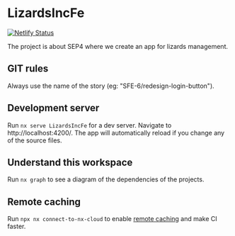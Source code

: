 # LizardsIncFe

[![Netlify Status](https://api.netlify.com/api/v1/badges/b3e490de-974d-43bb-b26a-fb08b225c05e/deploy-status)](https://app.netlify.com/sites/effervescent-kelpie-f6a229/deploys)

The project is about SEP4 where we create an app for lizards management.

## GIT rules 

Always use the name of the story (eg: "SFE-6/redesign-login-button").

## Development server

Run `nx serve LizardsIncFe` for a dev server. Navigate to http://localhost:4200/. The app will automatically reload if you change any of the source files.

## Understand this workspace

Run `nx graph` to see a diagram of the dependencies of the projects.

## Remote caching

Run `npx nx connect-to-nx-cloud` to enable [remote caching](https://nx.app) and make CI faster.

